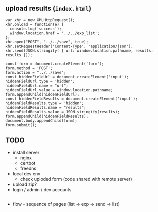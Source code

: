 ## upload results (`index.html`)

```
var xhr = new XMLHttpRequest();
xhr.onload = function(e) {
  console.log('success');
  window.location.href = '../../exp_list';
};
xhr.open("POST", "../../save", true);
xhr.setRequestHeader('Content-Type', 'application/json');
xhr.send(JSON.stringify( { url: window.location.pathname, results: results }));
```

```
const form = document.createElement('form');
form.method = 'POST';
form.action = "../../save";
const hiddenFieldUrl = document.createElement('input');
hiddenFieldUrl.type = 'hidden';
hiddenFieldUrl.name = "url";
hiddenFieldUrl.value = window.location.pathname;
form.appendChild(hiddenFieldUrl);
const hiddenFieldResults = document.createElement('input');
hiddenFieldResults.type = 'hidden';
hiddenFieldResults.name = "results";
hiddenFieldResults.value = JSON.stringify(results);
form.appendChild(hiddenFieldResults);
document.body.appendChild(form);
form.submit();
```

## TODO
  * install server
    * nginx
    * certbot
    * freedns
  * local dev env
    * check uploded form (code shared with remote server)
  * upload zip?
  * login / admin / dev accounts



## 
 * flow - sequence of pages (list -> exp -> send -> list)

